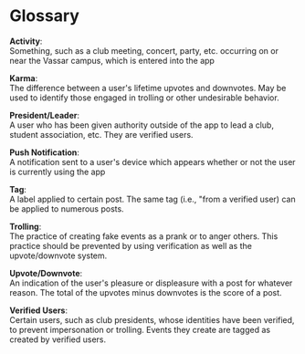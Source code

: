 # Glossary
**Activity**:
<br /> Something, such as a club meeting, concert, party, etc. occurring
on or near the Vassar campus, which is entered into the app

**Karma**:
<br /> The difference between a user's lifetime upvotes and downvotes. May be used to identify
those engaged in trolling or other undesirable behavior.

**President/Leader**:
<br /> A user who has been given authority outside of the app to lead a club, 
student association, etc. They are verified users.

**Push Notification**:
<br /> A notification sent to a user's device which appears whether or
not the user is currently using the app

**Tag**:
<br /> A label applied to certain post. The same tag (i.e., "from a verified user) 
can be applied to numerous posts.

**Trolling**:
<br /> The practice of creating fake events as a prank or to anger others. This practice should be
prevented by using verification as well as the upvote/downvote system.

**Upvote/Downvote**:
<br /> An indication of the user's pleasure or displeasure with a post for whatever reason.
The total of the upvotes minus downvotes is the score of a post.

**Verified Users**:
<br /> Certain users, such as club presidents, whose identities have been verified, to prevent impersonation or trolling.
Events they create are tagged as created by verified users.







